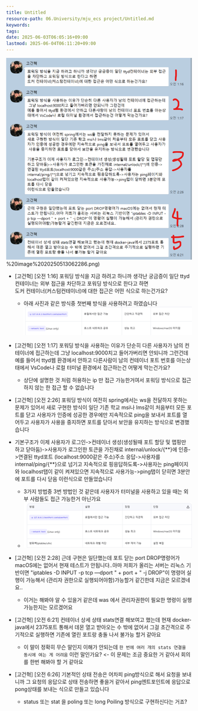 ```yaml
---
title: Untitled
resource-path: 06.University/mju_ecs project/Untitled.md
keywords:
tags:
date: 2025-06-03T06:05:16+09:00
lastmod: 2025-06-04T06:11:20+09:00
---
```

![](../../08.media/20250513062286.png)%20image%2020250513062286.png)


- [고건혁] [오전 1:16] 포워딩 방식을 지금 하려고 하니까 생각난 궁금증이 일단 ttyd컨테이너는 외부 접근을 차단하고 포워딩 방식으로 한다고 하면  
  도커 컨테이너(커스텀컨테이너)에 대한 접근은 어떤 식으로 하는건가요?
	- 아래 사진과 같은 방식중 첫번째 방식을 사용하려고 하였습니다
	  ![Pasted image 20250513064647](../../08.media/20250513064647.png)
	     
	  
- [고건혁] [오전 1:17] 포워딩 방식을 사용하는 이유가 단순히 다른 사용자가 남의 컨테이너에 접근하는데 그냥 localhost:9000치고 들어가버리면 안되니까 그런건데  
  예를 들어서 ttyd웹 환경에서 안하고 다른사람이 남의 컨테이너 포트 번호를 아는상태에서 VsCode나 로컬 터미널 환경에서 접근하는건 어떻게 막는건가요?  
	- 상단에 설명한 것 처럼 허용하는 ip 만 접근 가능한거여서 포워딩 방식으로 접근하지 않는 한 접근 할 수 없습니다
	    
- [고건혁] [오전 2:26] 포워딩 방식이 여전히 spring에서는 ws을 전달하지 못하는 문제가 있어서 새로 구현한 방식이 일단 기존 학교 msi나 lms같이 처음부터 모든 포트를 닫고 사용자가 인증에 성공한 경우에만 지속적으로 ping을 보내서 포트를 열어두고 사용자가 사용을 중지하면 포트를 닫아서 보안을 유지하는 방식으로 변경했습니다  
        
- 기본구조가 이제 사용자가 로그인->컨테이너 생성(생성될때 포트 할당 및 맵핑만 하고 닫아둠)->사용자가 로그인한 토큰을 가진채로 internal/unlock/{\*\*}에 인증->연결된 ttyd포트  (localhost:9000같은 주소)주소 응답->사용자를 internal/ping/{\*\*}으로 넘기고 지속적으로 핑응답하도록->사용자는 ping페이지와 localhost탭이 같이 켜져있으면 지속적으로 사용가능->ping탭이 닫히면 3분안에 포트를 다시 닫음 이런식으로 만들었습니다  
	- 3가지 방법중 3번 방법인 것 같은데 사용자가 터미널을 사용하고 있을 때는 외부 사람들도 접근 가능한거 아닌가요
	- ![Pasted image 20250513065092](../../08.media/20250513065092.png)
- [고건혁] [오전 2:28] 근데 구현은 일단했는데 포트 닫는 port DROP명령어가 macOS에는 없어서 현재 테스트가 안됩니다..아마 저희가 올리는 서버는 리눅스 기반이면 "iptables -D INPUT -p tcp —dport " + port + " -j DROP"이 명령어 실행이 가능해서 (관리자 권한으로 실행되어야함)가능할거 같긴한데 지금은 모르겠네요..  
	- 이거는 해봐야 알 수 있을거 같은데 was 에서 관리자권한이 필요한 명령이 실행가능한지는 모르겠어요
	     
- [고건혁] [오전 6:21] 컨테이너 상세 상태 stats연결 해보여고 했는데 현재 docker-java에서 2375포트 통해서 데몬 열고 받아오는 수 밖에 없어서 그걸 초간격으로 주기적으로 실행하면 기존에 열린 포트랑 충돌 나서 불가능 할거 같아요
	- 이 말이 정확히 무슨 말인지 이해가 안되는데 `한 번에 여러 개의 stats 연결을 동시에 여는 게 어려움` 이런 말인가요? <- 이 문제는 조금 중요한 거 같아서 회의를 한번 해봐야 할 거 같아요
	     
- [고건혁] [오전 6:26] 기본적인 상태 전송은 어차피 ping방식으로 해서 요청을 보내니까 그 요청의 응답으로 상태 전송하면 좋을거 같아서 ping엔트포인트에 응답으로 pong상태를 보내는 식으로 만들고 있습니다
	- status 또는 stat 을 poling 또는 long Poiling 방식으로 구현하신다는 거죠?
	     